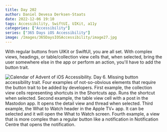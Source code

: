 ```yaml
---
title: Day 202
author: Daniel Devesa Derksen-Staats
date: 2022-12-06 19:10
tags: Accessibility, SwiftUI, UIKit, a11y
categories: ["Accessibility"]
series: ["365 Days iOS Accessibility"]
image: /Images/365DaysIOSAccessibility/image27.jpg
---
```


With regular buttons from UIKit or SwiftUI, you are all set. With complex views, headings, or table/collection view cells that, when selected, bring the user somewhere else in the app or perform an action, you'll have to add the button trait.

![Calendar of Advent of iOS Accessibility. Day 6. Missing button accessibility trait. Four examples of not-so-obvious elements that require the button trait to be added by developers. First example, the collection view cells representing shortcuts in the Shortcuts app. Runs the shortcut when selected. Second example, the table view cell with a post in the Mastodon app. It opens the detail view and thread when selected. Third example, the What to Watch header in the Apple TV+ app. It can be selected and it will open the What to Watch screen. Fourth example, a view that is more complex than a regular button like a notification in Notification Centre that opens the notification.](/Images/365DaysIOSAccessibility/image27.jpg)